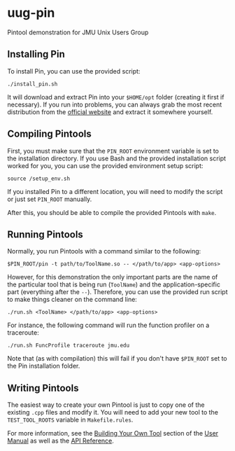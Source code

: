 # uug-pin

Pintool demonstration for JMU Unix Users Group


## Installing Pin

To install Pin, you can use the provided script:

    ./install_pin.sh

It will download and extract Pin into your `$HOME/opt` folder (creating it
first if necessary). If you run into problems, you can always grab the most
recent distribution from the [official
website](https://software.intel.com/en-us/articles/pintool-downloads) and
extract it somewhere yourself.


## Compiling Pintools

First, you must make sure that the `PIN_ROOT` environment variable is set to
the installation directory. If you use Bash and the provided installation
script worked for you, you can use the provided environment setup script:

    source /setup_env.sh

If you installed Pin to a different location, you will need to modify the
script or just set `PIN_ROOT` manually.

After this, you should be able to compile the provided Pintools with  `make`.


## Running Pintools

Normally, you run Pintools with a command similar to the following:

    $PIN_ROOT/pin -t path/to/ToolName.so -- </path/to/app> <app-options>

However, for this demonstration the only important parts are the name of the
particular tool that is being run (`ToolName`) and the application-specific
part (everything after the `--`). Therefore, you can use the provided run
script to make things cleaner on the command line:

    ./run.sh <ToolName> </path/to/app> <app-options>

For instance, the following command will run the function profiler on a
traceroute:

    ./run.sh FuncProfile traceroute jmu.edu

Note that (as with compilation) this will fail if you don't have `$PIN_ROOT`
set to the Pin installation folder.

## Writing Pintools

The easiest way to create your own Pintool is just to copy one of the existing
`.cpp` files and modify it. You will need to add your new tool to the
`TEST_TOOL_ROOTS` variable in `Makefile.rules`.

For more information, see the [Building Your Own Tool](https://software.intel.com/sites/landingpage/pintool/docs/98830/Pin/doc/html/index.html#BUILDINGTOOLS)
section of the [User Manual](https://software.intel.com/sites/landingpage/pintool/docs/98830/Pin/doc/html/index.html)
as well as the [API Reference](https://software.intel.com/sites/landingpage/pintool/docs/98830/Pin/doc/html/group__API__REF.html).

